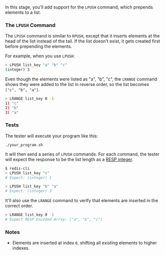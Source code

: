 In this stage, you'll add support for the `LPUSH` command, which prepends elements to a list.

### The `LPUSH` Command

The `LPUSH` command is similar to `RPUSH`, except that it inserts elements at the head of the list instead of the tail. If the list doesn't exist, it gets created first before prepending the elements.

For example, when you use `LPUSH`:

```bash
> LPUSH list_key "a" "b" "c"
(integer) 3
```

Even though the elements were listed as "a", "b", "c", the `LRANGE` command shows they were added to the list in reverse order, so the list becomes `["c", "b", "a"]`.

```bash
> LRANGE list_key 0 -1
1) "c"
2) "b"
3) "a"
```

### Tests

The tester will execute your program like this:

```
./your_program.sh
```

It will then send a series of `LPUSH` commands. For each command, the tester will expect the response to be the list length as a [RESP integer](https://redis.io/docs/latest/develop/reference/protocol-spec/#integers).

```bash
$ redis-cli
> LPUSH list_key "c"
# Expect: (integer) 1

> LPUSH list_key "b" "a"
# Expect: (integer) 3
```

It'll also use the `LRANGE` command to verify that elements are inserted in the correct order.

```bash
> LRANGE list_key 0 -1
# Expect RESP Encoded Array: ["a", "b", "c"]
``` 

### Notes
- Elements are inserted at index `0`, shifting all existing elements to higher indexes.
